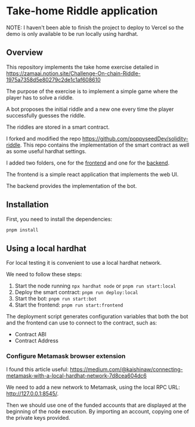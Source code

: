 # Take-home Riddle application

NOTE: I haven't been able to finish the project to deploy to Vercel so the demo is only available to be run locally using hardhat. 

## Overview

This repository implements the take home exercise detailed in https://zamaai.notion.site/Challenge-On-chain-Riddle-1975a7358d5e80279c2de1c1af608610 

The purpose of the exercise is to implement a simple game where the player has to solve a riddle.

A bot proposes the initial riddle and a new one every time the player successfully guesses the riddle. 

The riddles are stored in a smart contract. 

I forked and modified the repo https://github.com/poppyseedDev/solidity-riddle. This repo contains the implementation of
the smart contract as well as some useful hardhat settings.

I added two folders, one for the [frontend](frontend) and one for the [backend](backend).

The frontend is a simple react application that implements the web UI. 

The backend provides the implementation of the bot. 

## Installation

First, you need to install the dependencies:

```sh
pnpm install
```

## Using a local hardhat

For local testing it is convenient to use a local hardhat network. 

We need to follow these steps:
1. Start the node running `npx hardhat node` or `pnpm run start:local`
2. Deploy the smart contract: `pnpm run deploy:local`
3. Start the bot: `pnpm run start:bot`
4. Start the frontend: `pnpm run start:frontend`


The deployment script generates configuration variables that both the bot and the frontend can use to connect to the contract, such as:
- Contract ABI
- Contract Address

### Configure Metamask browser extension 

I found this article useful: https://medium.com/@kaishinaw/connecting-metamask-with-a-local-hardhat-network-7d8cea604dc6

We need to add a new network to Metamask, using the local RPC URL: http://127.0.0.1:8545/.

Then we should use one of the funded accounts that are displayed at the beginning of the node execution. By importing an account, copying one of the private keys provided. 


